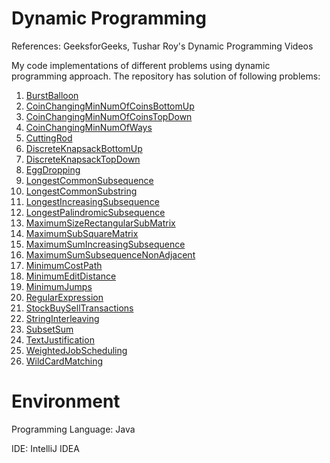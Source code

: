 # Dynamic Programming
References: GeeksforGeeks, Tushar Roy's Dynamic Programming Videos

My code implementations of different problems using dynamic programming approach. The repository has solution of following problems:

1.	[BurstBalloon](https://github.com/agrawal-priyank/dynamic-programming/blob/master/src/BurstBalloon.java)
2.	[CoinChangingMinNumOfCoinsBottomUp](https://github.com/agrawal-priyank/dynamic-programming/blob/master/src/CoinChangingMinNumOfCoinsBottomUp.java)
3.	[CoinChangingMinNumOfCoinsTopDown](https://github.com/agrawal-priyank/dynamic-programming/blob/master/src/CoinChangingMinNumOfCoinsTopDown.java)
4.	[CoinChangingMinNumOfWays](https://github.com/agrawal-priyank/dynamic-programming/blob/master/src/CoinChangingMinNumOfWays.java)
5.	[CuttingRod](https://github.com/agrawal-priyank/dynamic-programming/blob/master/src/CuttingRod.java)
6.	[DiscreteKnapsackBottomUp](https://github.com/agrawal-priyank/dynamic-programming/blob/master/src/DiscreteKnapsackBottomUp.java)
7.	[DiscreteKnapsackTopDown](https://github.com/agrawal-priyank/dynamic-programming/blob/master/src/DiscreteKnapsackTopDown.java)
8.	[EggDropping](https://github.com/agrawal-priyank/dynamic-programming/blob/master/src/EggDropping.java)
9.	[LongestCommonSubsequence](https://github.com/agrawal-priyank/dynamic-programming/blob/master/src/LongestCommonSubsequence.java)
10.	[LongestCommonSubstring](https://github.com/agrawal-priyank/dynamic-programming/blob/master/src/LongestCommonSubstring.java)
11.	[LongestIncreasingSubsequence](https://github.com/agrawal-priyank/dynamic-programming/blob/master/src/LongestIncreasingSubsequence.java)
12.	[LongestPalindromicSubsequence](https://github.com/agrawal-priyank/dynamic-programming/blob/master/src/LongestPalindromicSubsequence.java)
13.	[MaximumSizeRectangularSubMatrix](https://github.com/agrawal-priyank/dynamic-programming/blob/master/src/MaximumSizeRectangularSubMatrix.java)
14.	[MaximumSubSquareMatrix](https://github.com/agrawal-priyank/dynamic-programming/blob/master/src/MaximumSubSquareMatrix.java)
15.	[MaximumSumIncreasingSubsequence](https://github.com/agrawal-priyank/dynamic-programming/blob/master/src/MaximumSumIncreasingSubsequence.java)
16.	[MaximumSumSubsequenceNonAdjacent](https://github.com/agrawal-priyank/dynamic-programming/blob/master/src/MaximumSumSubsequenceNonAdjacent.java)
17.	[MinimumCostPath](https://github.com/agrawal-priyank/dynamic-programming/blob/master/src/MinimumCostPath.java)
18.	[MinimumEditDistance](https://github.com/agrawal-priyank/dynamic-programming/blob/master/src/MinimumEditDistance.java)
19.	[MinimumJumps](https://github.com/agrawal-priyank/dynamic-programming/blob/master/src/MinimumJumps.java)
20.	[RegularExpression](https://github.com/agrawal-priyank/dynamic-programming/blob/master/src/RegularExpression.java)
21.	[StockBuySellTransactions](https://github.com/agrawal-priyank/dynamic-programming/blob/master/src/StockBuySellTransactions.java)
22.	[StringInterleaving](https://github.com/agrawal-priyank/dynamic-programming/blob/master/src/StringInterleaving.java)
23.	[SubsetSum](https://github.com/agrawal-priyank/dynamic-programming/blob/master/src/SubsetSum.java)
24.	[TextJustification](https://github.com/agrawal-priyank/dynamic-programming/blob/master/src/TextJustification.java)
25.	[WeightedJobScheduling](https://github.com/agrawal-priyank/dynamic-programming/blob/master/src/WeightedJobScheduling.java)
26.	[WildCardMatching](https://github.com/agrawal-priyank/dynamic-programming/blob/master/src/WildCardMatching.java)

# Environment
Programming Language: Java

IDE: IntelliJ IDEA
